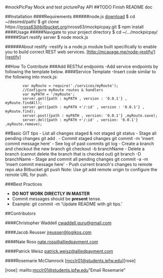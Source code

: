 #mockPicPay 
	Mock and test picturePay API
##TODO
Finish README doc

##Installation
####Requirements
######node.js
[download][node]
			$ cd ~/desired/path/
			$ git clone https://nross63@bitbucket.org/nross63/mockpicpay.git
			$ npm install
####Usage
#####Navigate to your project directory
		$ cd ~/.../mockpicpay/
#####Start restify server
		$ node mock.js

######About restify
	-restify is a node.js module built specifically to enable you to build correct REST web services. 
[http://mcavage.me/node-restify/][restify]

##How To Contribute
###Add RESTful endpoints
	-Add service endpoints by following the template below.
####Service Template
		-Insert code similar to the following into mock.js:
			
			var myRoute = require('./services/myRoute');
			//Configure myRoute routes & handlers  
			var myPATH = '/myRoute';
			server.get({path : myPATH , version : '0.0.1'} , myRoute.findAll);
			server.get({path : myPATH +'/:id' , version : '0.0.1'} , myRoute.find);
			server.post({path : myPATH , version: '0.0.1'} ,myRoute.save);
			server.del({path : myPATH +'/:id' , version: '0.0.1'} ,myRoute.remove);

##Basic GIT tips
	- List all changes staged & not staged
		git status
	- Stage all pending changes
		git add .
	- Commit staged changes 
		git commit -m 'insert commit message here'
	- See log of past commits
		git log
	- Create a branch and checkout the new branch
		git checkout -b branchName
	- Delete a branch (cannot delete the branch that is checked out)
		git branch -D branchName
	- Stage and commit all pending changes
		git commit -a -m 'insert commit message here'
	- Push current branch's changes to remote repo aka Bitbucket 
		git push
			Note: Use git add remote origin to configure the remote URL for push.

###Best Practices
- **DO NOT WORK DIRECTLY IN MASTER**
- Commit messages should be **present** tense.
- Example: git commit -m 'Update README with git tips.'

##Contributors 
 
####Christopher Waddell
[cwaddell.guru@gmail.com][chris] 

####Jacob Reusser
[jreusser@logikos.com][jacob]

####Nate Ross
[nate.ross@alliedpayment.com][nate]

####Patrick Weisz
[patrick.weisz@alliedpayment.com][patrick]

####Rosemarie McClamrock
[mcclr01@students.ipfw.edu][rose]

[node]: http://nodejs.org/ "Download node.js"
[restify]: http://mcavage.me/node-restify/ "API Guide | restify"
[chris]: mailto:cwaddell.guru@gmail.com "Email Chris"
[jacob]: mailto:jreusser@logikos.com "Email Jacob"
[nate]: mailto:nate.ross@alliedpayment.com "Email Nate"
[patrick]: mailto:patrick.weisz@alliedpayment.com "Email Patrick"
[rose]: mailto:mcclr01@students.ipfw.edu"Email Rosemarie"